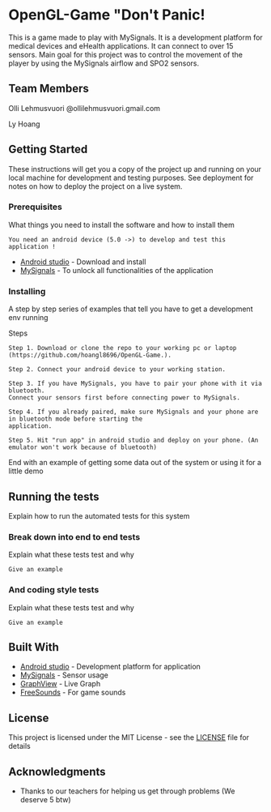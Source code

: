 # OpenGL-Game "Don't Panic!
This is a game made to play with MySignals. It is a development platform for medical devices and eHealth applications. It can connect
to over 15 sensors. Main goal for this project was to control the movement of the player by using the MySignals airflow and SPO2 sensors.
## Team Members
Olli Lehmusvuori @ollilehmusvuori.gmail.com

Ly Hoang
## Getting Started
These instructions will get you a copy of the project up and running on your local machine for development and testing purposes.
See deployment for notes on how to deploy the project on a live system.
### Prerequisites
What things you need to install the software and how to install them
```
You need an android device (5.0 ->) to develop and test this application !
```
* [Android studio](https://developer.android.com/studio/index.html) - Download and install
* [MySignals](http://www.my-signals.com/) - To unlock all functionalities of the application

### Installing

A step by step series of examples that tell you have to get a development env running

Steps

```
Step 1. Download or clone the repo to your working pc or laptop (https://github.com/hoangl8696/OpenGL-Game.).
```
```
Step 2. Connect your android device to your working station.
```

```
Step 3. If you have MySignals, you have to pair your phone with it via bluetooth.
Connect your sensors first before connecting power to MySignals.
```
```
Step 4. If you already paired, make sure MySignals and your phone are in bluetooth mode before starting the
application.
```
```
Step 5. Hit "run app" in android studio and deploy on your phone. (An emulator won't work because of bluetooth)
```

End with an example of getting some data out of the system or using it for a little demo

## Running the tests

Explain how to run the automated tests for this system

### Break down into end to end tests

Explain what these tests test and why

```
Give an example
```

### And coding style tests

Explain what these tests test and why

```
Give an example
```

## Built With

* [Android studio](https://developer.android.com/studio/index.html/) - Development platform for application
* [MySignals](http://www.my-signals.com/) - Sensor usage
* [GraphView](www.android-graphview.org/) - Live Graph
* [FreeSounds](www.freesound.org/) - For game sounds


## License

This project is licensed under the MIT License - see the [LICENSE](LICENSE) file for details

## Acknowledgments

* Thanks to our teachers for helping us get through problems (We deserve 5 btw)
